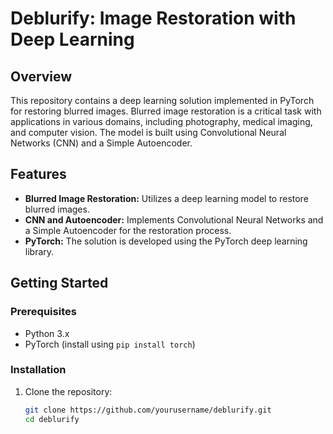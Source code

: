 # Deblurify: Image Restoration with Deep Learning

## Overview

This repository contains a deep learning solution implemented in PyTorch for restoring blurred images. Blurred image restoration is a critical task with applications in various domains, including photography, medical imaging, and computer vision. The model is built using Convolutional Neural Networks (CNN) and a Simple Autoencoder.

## Features

- **Blurred Image Restoration:** Utilizes a deep learning model to restore blurred images.
- **CNN and Autoencoder:** Implements Convolutional Neural Networks and a Simple Autoencoder for the restoration process.
- **PyTorch:** The solution is developed using the PyTorch deep learning library.

## Getting Started

### Prerequisites

- Python 3.x
- PyTorch (install using `pip install torch`)

### Installation

1. Clone the repository:
   ```bash
   git clone https://github.com/yourusername/deblurify.git
   cd deblurify

